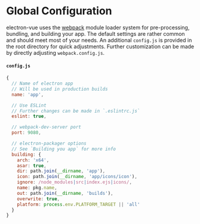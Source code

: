 # Global Configuration

electron-vue uses the [webpack](https://github.com/webpack/webpack) module loader system for pre-processing, bundling, and building your app. The default settings are rather common and should meet most of your needs. An additional `config.js` is provided in the root directory for quick adjustments. Further customization can be made by directly adjusting `webpack.config.js`.

#### ``config.js``
```js
{
  // Name of electron app
  // Will be used in production builds
  name: 'app',

  // Use ESLint
  // Further changes can be made in `.eslintrc.js`
  eslint: true,

  // webpack-dev-server port
  port: 9080,

  // electron-packager options
  // See `Building you app` for more info
  building: {
    arch: 'x64',
    asar: true,
    dir: path.join(__dirname, 'app'),
    icon: path.join(__dirname, 'app/icons/icon'),
    ignore: /node_modules|src|index.ejs|icons/,
    name: pkg.name,
    out: path.join(__dirname, 'builds'),
    overwrite: true,
    platform: process.env.PLATFORM_TARGET || 'all'
  }
}
```
